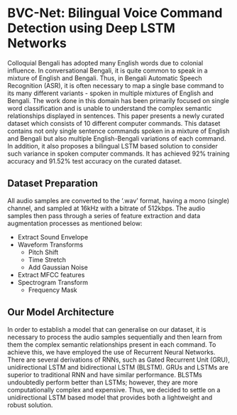 # BVC-Net: Bilingual Voice Command Detection using Deep LSTM Networks

Colloquial Bengali has adopted many English words due to colonial influence. In conversational Bengali, it is quite common to speak in a mixture of English and Bengali. Thus, in Bengali Automatic Speech Recognition (ASR), it is often necessary to map a single base command to its many different variants - spoken in multiple mixtures of English and Bengali. The work done in this domain has been primarily focused on single word classification and is unable to understand the complex semantic relationships displayed in sentences. This paper presents a newly curated dataset which consists of 10 different computer commands. This dataset contains not only single sentence commands spoken in a mixture of English and Bengali but also multiple English-Bengali variations of each command. In addition, it also proposes a bilingual LSTM based solution to consider such variance in spoken computer commands. It has achieved 92\% training accuracy and 91.52\% test accuracy on the curated dataset. 

## Dataset Preparation
All audio samples are converted to the ‘.wav’ format, having a mono (single) channel, and sampled at 16kHz with a bitrate of 512kbps. The audio samples then pass through a series of feature extraction and data augmentation processes as mentioned below:

* Extract Sound Envelope
* Waveform Transforms
	- Pitch Shift
	- Time Stretch
	- Add Gaussian Noise
* Extract MFCC features
* Spectrogram Transform
	- Frequency Mask


## Our Model Architecture
In order to establish a model that can generalise on our dataset, it is necessary to process the audio samples sequentially and then learn from them the complex semantic relationships present in each command. To achieve this, we have employed the use of Recurrent Neural Networks. There are several derivations of RNNs, such as Gated Recurrent Unit (GRU), unidirectional LSTM and bidirectional LSTM (BLSTM). GRUs and LSTMs are superior to traditional RNN and have similar performance. BLSTMs undoubtedly perform better than LSTMs; however, they are more computationally complex and expensive. Thus, we decided to settle on a unidirectional LSTM based model that provides both a lightweight and robust solution. 
